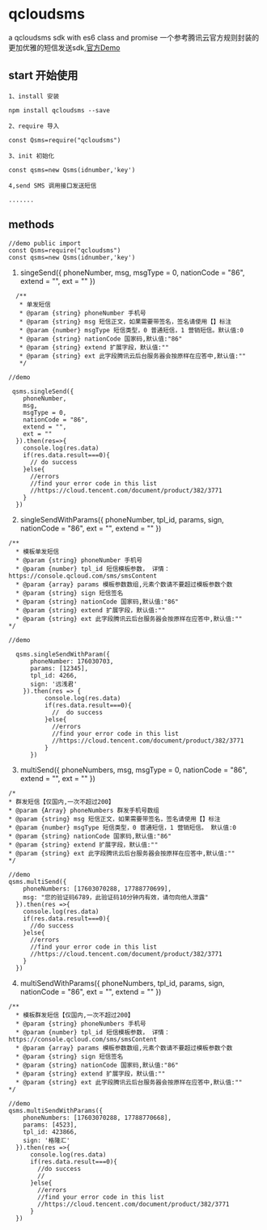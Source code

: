 # qcloudsms
a qcloudsms sdk  with es6 class and promise
一个参考腾讯云官方规则封装的更加优雅的短信发送sdk,[官方Demo](https://github.com/qcloudsms/qcloudsms/tree/master/demo/js)

## start 开始使用

```
1、install 安装

npm install qcloudsms --save

2、require 导入

const Qsms=require("qcloudsms")

3、init 初始化

const qsms=new Qsms(idnumber,'key')

4,send SMS 调用接口发送短信

.......

```

## methods
```
//demo public import
const Qsms=require("qcloudsms")
const qsms=new Qsms(idnumber,'key')
```
1. singeSend({
      phoneNumber,
      msg,
      msgType = 0,
      nationCode = "86",
      extend = "",
      ext = ""
    }) 

```
  /**
   * 单发短信
   * @param {string} phoneNumber 手机号 
   * @param {string} msg 短信正文，如果需要带签名，签名请使用【】标注
   * @param {number} msgType 短信类型，0 普通短信，1 营销短信。默认值:0
   * @param {string} nationCode 国家码,默认值:"86"
   * @param {string} extend 扩展字段，默认值:""
   * @param {string} ext 此字段腾讯云后台服务器会按原样在应答中,默认值:""
   */
   
//demo

 qsms.singleSend({
    phoneNumber,
    msg,
    msgType = 0,
    nationCode = "86",
    extend = "",
    ext = ""
  }).then(res=>{
    console.log(res.data)
    if(res.data.result===0){
      // do success
    }else{
      //errors
      //find your error code in this list
      //https://cloud.tencent.com/document/product/382/3771
    }
  })

```

2. singleSendWithParams({
      phoneNumber,
      tpl_id,
      params,
      sign,
      nationCode = "86",
      ext = "",
      extend = ""
    })
  ```
  /**
    * 模板单发短信
    * @param {string} phoneNumber 手机号
    * @param {number} tpl_id 短信模板参数， 详情：https://console.qcloud.com/sms/smsContent 
    * @param {array} params 模板参数数组,元素个数请不要超过模板参数个数
    * @param {string} sign 短信签名
    * @param {string} nationCode 国家码,默认值:"86"
    * @param {string} extend 扩展字段，默认值:""
    * @param {string} ext 此字段腾讯云后台服务器会按原样在应答中,默认值:""
  */

  //demo

    qsms.singleSendWithParam({
        phoneNumber: 176030703,
        params: [12345],
        tpl_id: 4266,
        sign: '远浅君'
      }).then(res => {
            console.log(res.data)
            if(res.data.result===0){
              //  do success
            }else{
              //errors
              //find your error code in this list
              //https://cloud.tencent.com/document/product/382/3771
            }
        })  
  ```
  3. multiSend({
        phoneNumbers,
        msg,
        msgType = 0,
        nationCode = "86",
        extend = "",
        ext = ""
     })
  ```
  /*
  * 群发短信【仅国内,一次不超过200】
  * @param {Array} phoneNumbers 群发手机号数组 
  * @param {string} msg 短信正文，如果需要带签名，签名请使用【】标注
  * @param {number} msgType 短信类型，0 普通短信，1 营销短信。 默认值:0
  * @param {string} nationCode 国家码,默认值:"86"
  * @param {string} extend 扩展字段，默认值:""
  * @param {string} ext 此字段腾讯云后台服务器会按原样在应答中,默认值:""
  */

  //demo
  qsms.multiSend({
      phoneNumbers: [17603070288, 17788770699],
      msg: "您的验证码6789，此验证码10分钟内有效，请勿向他人泄露"
    }).then(res =>{
      console.log(res.data)
      if(res.data.result===0){
        //do success
      }else{
        //errors
        //find your error code in this list
        //https://cloud.tencent.com/document/product/382/3771
      }
    })

  ```
  4. multiSendWithParams({
      phoneNumbers,
      tpl_id,
      params,
      sign,
      nationCode = "86",
      ext = "",
      extend = ""
    }) 

  ```
  /**
    * 模板群发短信【仅国内,一次不超过200】
    * @param {string} phoneNumbers 手机号
    * @param {number} tpl_id 短信模板参数， 详情：https://console.qcloud.com/sms/smsContent 
    * @param {array} params 模板参数数组,元素个数请不要超过模板参数个数
    * @param {string} sign 短信签名
    * @param {string} nationCode 国家码,默认值:"86"
    * @param {string} extend 扩展字段，默认值:""
    * @param {string} ext 此字段腾讯云后台服务器会按原样在应答中,默认值:""
  */
  
  //demo
  qsms.multiSendWithParams({
      phoneNumbers: [17603070288, 17788770668],
      params: [4523],
      tpl_id: 423866,
      sign: '格隆汇'
    }).then(res =>{
        console.log(res.data)
        if(res.data.result===0){
          //do success
          //
        }else{
          //errors
          //find your error code in this list
          //https://cloud.tencent.com/document/product/382/3771
        }
    })

  ```
